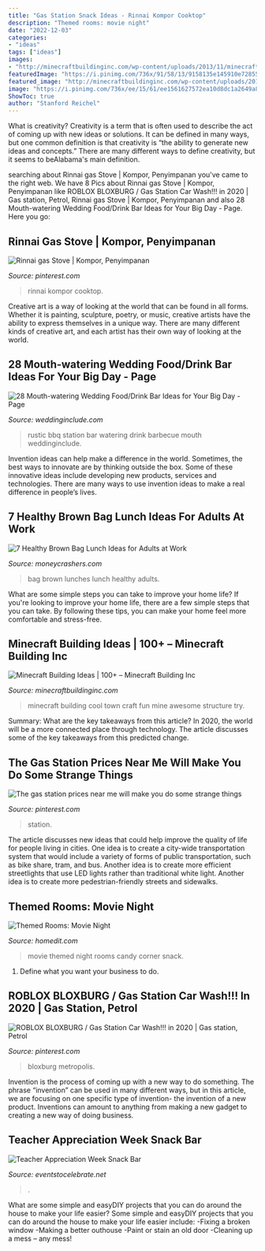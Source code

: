 ```yaml
---
title: "Gas Station Snack Ideas - Rinnai Kompor Cooktop"
description: "Themed rooms: movie night"
date: "2022-12-03"
categories:
- "ideas"
tags: ["ideas"]
images:
- "http://minecraftbuildinginc.com/wp-content/uploads/2013/11/minecraft6-plane.jpg"
featuredImage: "https://i.pinimg.com/736x/91/58/13/9158135e145910e7285556cd0f1ee66e.jpg"
featured_image: "http://minecraftbuildinginc.com/wp-content/uploads/2013/11/minecraft6-plane.jpg"
image: "https://i.pinimg.com/736x/ee/15/61/ee1561627572ea10d8dc1a2649a81d0e.jpg"
ShowToc: true
author: "Stanford Reichel"
---
```



What is creativity?
Creativity is a term that is often used to describe the act of coming up with new ideas or solutions. It can be defined in many ways, but one common definition is that creativity is “the ability to generate new ideas and concepts.” There are many different ways to define creativity, but it seems to beAlabama's main definition.

	

		
searching about Rinnai gas Stove | Kompor, Penyimpanan you've came to the right web. We have 8 Pics about Rinnai gas Stove | Kompor, Penyimpanan like ROBLOX BLOXBURG / Gas Station Car Wash!!! in 2020 | Gas station, Petrol, Rinnai gas Stove | Kompor, Penyimpanan and also 28 Mouth-watering Wedding Food/Drink Bar Ideas for Your Big Day - Page. Here you go:
		
    
## Rinnai Gas Stove | Kompor, Penyimpanan

<img loading=lazy src="https://i.pinimg.com/736x/ee/15/61/ee1561627572ea10d8dc1a2649a81d0e.jpg" onerror="this.onerror=null;this.src='https://tse4.mm.bing.net/th?id=OIP.v0WomwUg2i8IUpQn7Sr5qQHaJ3&amp;pid=15.1';" alt="Rinnai gas Stove | Kompor, Penyimpanan">

_Source: pinterest.com_

>rinnai kompor cooktop. 

	

Creative art is a way of looking at the world that can be found in all forms. Whether it is painting, sculpture, poetry, or music, creative artists have the ability to express themselves in a unique way. There are many different kinds of creative art, and each artist has their own way of looking at the world.

    
## 28 Mouth-watering Wedding Food/Drink Bar Ideas For Your Big Day - Page

<img loading=lazy src="https://www.weddinginclude.com/wp-content/uploads/2017/05/Rustic-Barbecue-BBQ-Wedding-Food-Station-Ideas.jpg" onerror="this.onerror=null;this.src='https://tse2.mm.bing.net/th?id=OIP.aX9jIkYcx3jOGvSib9ZI-AHaLH&amp;pid=15.1';" alt="28 Mouth-watering Wedding Food/Drink Bar Ideas for Your Big Day - Page">

_Source: weddinginclude.com_

>rustic bbq station bar watering drink barbecue mouth weddinginclude. 

	

Invention ideas can help make a difference in the world. Sometimes, the best ways to innovate are by thinking outside the box. Some of these innovative ideas include developing new products, services and technologies. There are many ways to use invention ideas to make a real difference in people’s lives.

    
## 7 Healthy Brown Bag Lunch Ideas For Adults At Work

<img loading=lazy src="https://www.moneycrashers.com/wp-content/uploads/2019/02/brown-bag-lunches.jpg" onerror="this.onerror=null;this.src='https://tse2.mm.bing.net/th?id=OIP.nJMS1Zzl-_Ydd83x0XLl-QHaE8&amp;pid=15.1';" alt="7 Healthy Brown Bag Lunch Ideas for Adults at Work">

_Source: moneycrashers.com_

>bag brown lunches lunch healthy adults. 

	

What are some simple steps you can take to improve your home life?
If you're looking to improve your home life, there are a few simple steps that you can take. By following these tips, you can make your home feel more comfortable and stress-free.

    
## Minecraft Building Ideas | 100+ – Minecraft Building Inc

<img loading=lazy src="http://minecraftbuildinginc.com/wp-content/uploads/2013/11/minecraft6-plane.jpg" onerror="this.onerror=null;this.src='https://tse4.mm.bing.net/th?id=OIP.Hne3NHlJTC3mcdzLTNKN3wHaEK&amp;pid=15.1';" alt="Minecraft Building Ideas | 100+ – Minecraft Building Inc">

_Source: minecraftbuildinginc.com_

>minecraft building cool town craft fun mine awesome structure try. 

	

Summary: What are the key takeaways from this article?
In 2020, the world will be a more connected place through technology. The article discusses some of the key takeaways from this predicted change.

    
## The Gas Station Prices Near Me Will Make You Do Some Strange Things

<img loading=lazy src="https://i.pinimg.com/736x/6c/12/2a/6c122a56315eac6bf294e0ce107d268a.jpg" onerror="this.onerror=null;this.src='https://tse4.mm.bing.net/th?id=OIP.FoIHLryGSJDhPazVzOqhLgHaJQ&amp;pid=15.1';" alt="The gas station prices near me will make you do some strange things">

_Source: pinterest.com_

>station. 

	

The article discusses new ideas that could help improve the quality of life for people living in cities. One idea is to create a city-wide transportation system that would include a variety of forms of public transportation, such as bike share, tram, and bus. Another idea is to create more efficient streetlights that use LED lights rather than traditional white light. Another idea is to create more pedestrian-friendly streets and sidewalks.

    
## Themed Rooms: Movie Night

<img loading=lazy src="https://cdn.homedit.com/wp-content/uploads/2013/06/movie-room-candy-corner.jpg" onerror="this.onerror=null;this.src='https://tse2.mm.bing.net/th?id=OIP.0keQLT-43dDF5mQXtlasOgHaLI&amp;pid=15.1';" alt="Themed Rooms: Movie Night">

_Source: homedit.com_

>movie themed night rooms candy corner snack. 

	

1. Define what you want your business to do.

    
## ROBLOX BLOXBURG / Gas Station Car Wash!!! In 2020 | Gas Station, Petrol

<img loading=lazy src="https://i.pinimg.com/736x/91/58/13/9158135e145910e7285556cd0f1ee66e.jpg" onerror="this.onerror=null;this.src='https://tse4.mm.bing.net/th?id=OIP.ALPd4uasEs-V0XyB6OAt1QHaEK&amp;pid=15.1';" alt="ROBLOX BLOXBURG / Gas Station Car Wash!!! in 2020 | Gas station, Petrol">

_Source: pinterest.com_

>bloxburg metropolis. 

	

Invention is the process of coming up with a new way to do something. The phrase “invention” can be used in many different ways, but in this article, we are focusing on one specific type of invention- the invention of a new product. Inventions can amount to anything from making a new gadget to creating a new way of doing business.

    
## Teacher Appreciation Week Snack Bar

<img loading=lazy src="https://eventstocelebrate.net/wp-content/uploads/2020/02/carnival6-683x1024.png" onerror="this.onerror=null;this.src='https://tse4.mm.bing.net/th?id=OIP.2R0HN3vIgPwVFfmz0obKlQHaLG&amp;pid=15.1';" alt="Teacher Appreciation Week Snack Bar">

_Source: eventstocelebrate.net_

>. 

	

What are some simple and easyDIY projects that you can do around the house to make your life easier?
Some simple and easyDIY projects that you can do around the house to make your life easier include: 
-Fixing a broken window 
-Making a better outhouse 
-Paint or stain an old door 
-Cleaning up a mess – any mess!

